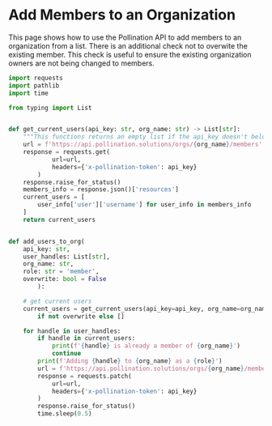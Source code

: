 # Add Members to an Organization

This page shows how to use the Pollination API to add members to an organization from a list. There is an additional check not to overwite the existing member. This check is useful to ensure the existing organization owners are not being changed to members.

```python
import requests
import pathlib
import time

from typing import List


def get_current_users(api_key: str, org_name: str) -> List[str]:
    """This functions returns an empty list if the api_key doesn't belong to an organization owner."""
    url = f'https://api.pollination.solutions/orgs/{org_name}/members'
    response = requests.get(
            url=url,
            headers={'x-pollination-token': api_key}
        )
    response.raise_for_status()
    members_info = response.json()['resources']
    current_users = [
        user_info['user']['username'] for user_info in members_info
    ]
    return current_users


def add_users_to_org(
    api_key: str,
    user_handles: List[str],
    org_name: str,
    role: str = 'member',
    overwrite: bool = False
        ):

    # get current users
    current_users = get_current_users(api_key=api_key, org_name=org_name) \
        if not overwrite else []

    for handle in user_handles:
        if handle in current_users:
            print(f'{handle} is already a member of {org_name}')
            continue
        print(f'Adding {handle} to {org_name} as a {role}')
        url = f'https://api.pollination.solutions/orgs/{org_name}/members/{handle}/{role}'
        response = requests.patch(
            url=url,
            headers={'x-pollination-token': api_key}
        )
        response.raise_for_status()
        time.sleep(0.5)
        
```
